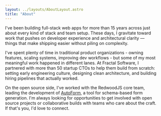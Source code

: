```yaml
---
layout: ../layouts/AboutLayout.astro
title: "About"
---
```


I've been building full-stack web apps for more than 15 years across just about every kind of stack and team setup.
These days, I gravitate toward work that pushes on developer experience and architectural clarity — things that make
shipping easier without piling on complexity.

I've spent plenty of time in traditional product organizations - owning features, scaling systems, improving dev
workflows - but some of my most meaningful work happened in different lanes. At Fractal Software, I partnered with more
than 50 startup CTOs to help them build from scratch: setting early engineering culture, designing clean architecture,
and building hiring pipelines that actually worked.

On the open source side, I've worked with the RedwoodJS core team, leading the development
of [AutoForm](https://autoform.netlify.app), a tool for schema-based form generation. I'm always looking for
opportunities to get involved with open source projects or collaborative builds with teams who care about the craft. If
that's you, I'd love to connect.
